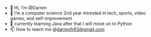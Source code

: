 - 👋 Hi, I’m @Darren
- 👀 I’m a computer science 2nd year intrested in tech, sports, video games, and self-improvement
- 🌱 currently learning Java after that I will move on to Python
- 📫 How to reach me @darrenfr83@gmail.com

<!---
Darrenf040/Darrenf040 is a ✨ special ✨ repository because its `README.md` (this file) appears on your GitHub profile.
You can click the Preview link to take a look at your changes.
--->
